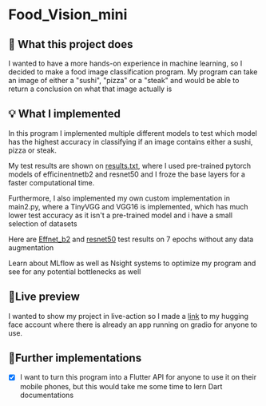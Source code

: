 # Food_Vision_mini


## 💭 What this project does

I wanted to have a more hands-on experience in machine learning, so I decided to make a food image classification program. My program can take an image of either a "sushi", "pizza" or a "steak" and would be able to return a conclusion on what that image actually is

## 💡 What I implemented

In this program I implemented multiple different models to test which model has the highest accuracy in classifying if an image contains either a sushi, pizza or steak.

My test results are shown on <a href="https://github.com/Moonshallow5/Food_Vision_mini/blob/main/results.txt"> results.txt</a>, where I used pre-trained pytorch models of efficinentnetb2 and resnet50 and I froze the base layers for a faster computational time.

Furthermore, I also implemented my own custom implementation in main2.py, where a TinyVGG and VGG16 is implemented, which has much lower test accuracy as it isn't a pre-trained model and i have a small selection of datasets

Here are <a href="https://github.com/Moonshallow5/Food_Vision_mini/blob/main/effnet_b2_7_epochs_without_aug.png">Effnet_b2</a> and <a href="https://github.com/Moonshallow5/Food_Vision_mini/blob/main/resnet50_7_epochs_without_aug.png">resnet50</a> test results on 7 epochs without any data augmentation 


Learn about MLflow as well as Nsight systems to optimize my program and see for any potential bottlenecks as well

## 👀Live preview

I wanted to show my project in live-action so I made a <a href="https://huggingface.co/spaces/Moonshallow5/FoodVision_mini?logs=container">link</a> to my hugging face account where there is already an app running on gradio for anyone to use.

## 🔧Further implementations 

- [x] I want to turn this program into a Flutter API for anyone to use it on their mobile phones, but this would take me some time to lern Dart documentations



